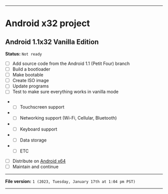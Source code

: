 
***

# Android x32 project

## Android 1.1x32 Vanilla Edition

**Status:** `Not ready`

- [ ] Add source code from the Android 1.1 (Petit Four) branch
- [ ] Build a bootloader
- [ ] Make bootable
- [ ] Create ISO image
- [ ] Update programs
- [ ] Test to make sure everything works in vanilla mode
- - [ ] Touchscreen support
- - [ ] Networking support (Wi-Fi, Cellular, Bluetooth)
- - [ ] Keyboard support
- - [ ] Data storage
- - [ ] ETC
- [ ] Distribute on [Android x64](https://archive.org/details/@android-x64)
- [ ] Maintain and continue

***

**File version:** `1 (2023, Tuesday, January 17th at 1:04 pm PST)`

***

